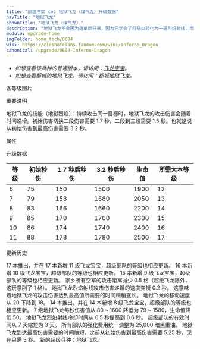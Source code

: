 ```yaml
---
title: "部落冲突 coc 地狱飞龙（煤气龙）升级数据"
navTitle: "地狱飞龙"
shownTitle: "地狱飞龙（煤气龙）"
description: "地狱飞龙不会因为落单而狂暴，因为它学会了将怒火转化为一道烈焰射线，而且射线造成的伤害会随着时间递增！"
module: upgrade-home
imgFolder: home_tech/0604
wiki: https://clashofclans.fandom.com/wiki/Inferno_Dragon
canonical: /upgrade/0604-Inferno-Dragon
---
```


- *如想查看该兵种的普通版本，请访问：[飞龙宝宝](/upgrade/000a-Baby-Dragon)。*
- *如想查看都城的地狱飞龙，请访问：[都城地狱飞龙](/upgrade/200e-Inferno-Dragon)。*

<UnitInfo :folder="$frontmatter.imgFolder" imgSrc="Inferno_Dragon_info.png" :imgAlt="$frontmatter.navTitle" :description="$frontmatter.description" />

<SmallTitle>各等级图片</SmallTitle>

<Panel>
    <UnitImgGroup :folder="$frontmatter.imgFolder">
        <UnitImg imgTitle="所有等级" imgSrc="Inferno_Dragon6.png" />
    </UnitImgGroup>
</Panel>

<SmallTitle>重要说明</SmallTitle>

地狱飞龙的技能（地狱烈焰）：持续攻击同一目标时，地狱飞龙的攻击伤害会随着时间递增。初始伤害切换二段伤害需要 1.7 秒，二段到三段需要 1.5 秒。也就是说从初始伤害到最高伤害需要 3.2 秒。

<SmallTitle>属性</SmallTitle>

<UnitProperties>
    <UnitProperty pKey="攻击偏好" pValue="无" />
    <UnitProperty pKey="伤害类型" pValue="单体伤害" />
    <UnitProperty pKey="攻击的目标" pValue="地面和空中目标" />
    <UnitProperty pKey="占据人口" pValue="15" />
    <UnitProperty pKey="移动速度" pValue="2.25 格/秒" />
    <UnitProperty pKey="攻击速度" pValue="0.128 秒/次" />
    <UnitProperty pKey="攻击距离" pValue="3.5 格" />
    <UnitProperty pKey="技能冷却时间" pValue="0.6 秒" />
    <UnitProperty pKey="最低飞龙宝宝等级" pValue="6" />
    <UnitProperty pKey="最低大本等级" pValue="12" />
    <UnitProperty pKey="强化费用" pValue="2.5 万黑油" />
    <UnitProperty pKey="强化有效期" pValue="3 天" />
    <UnitProperty pKey="训练时间" pValue="135" trainingSystem="2022" />
</UnitProperties>

<SmallTitle>升级数据</SmallTitle>

<UnitTable>

| 等级 |  初始秒伤  |  1.7 秒后秒伤  | 3.2 秒后秒伤 | 生命值 |所需大本等级|
| ---- |    ----   |      ----     |     ----    |  ---- |    ----   |
|   6  |     75    |      150      |     1500    |  1900 |     12    |
|   7  |     79    |      158      |     1580    |  2050 |     13    |
|   8  |     83    |      166      |     1660    |  2200 |     14    |
|   9  |     85    |      170      |     1700    |  2300 |     15    |
|  10  |     86    |      174      |     1740    |  2400 |     16    |
|  11  |     88    |      178      |     1780    |  2500 |     17    |
</UnitTable>

<SmallTitle>更新历史</SmallTitle>

<Timeline>
    <TimelineItem date="2024/11/25">
        <TimelineRow>17 本推出，并在 17 本新增 11 级飞龙宝宝，超级部队的等级也相应更新。</TimelineRow>
    </TimelineItem>
    <TimelineItem date="2024/02/27">
        <TimelineRow>16 本新增 10 级飞龙宝宝，超级部队的等级也相应更新。</TimelineRow>
    </TimelineItem>
    <TimelineItem date="2023/06/12">
        <TimelineRow>15 本新增 9 级飞龙宝宝，超级部队的等级也相应更新。</TimelineRow>
    </TimelineItem>
    <TimelineItem date="2022/05/02">
        <TimelineRow>家乡所有空军的攻击距离减少 0.5 格（超级飞龙除外，这玩意削了 1 格）。</TimelineRow>
    </TimelineItem>
    <TimelineItem date="2021/09/27">
        <TimelineRow>地狱飞龙烈焰射线攻击伤害递增的速度变慢 0.2 秒。 这意味着地狱飞龙的攻击伤害达到最高值所需要的时间稍稍变长。</TimelineRow>
    </TimelineItem>
    <TimelineItem date="2021/04/29">
        <TimelineRow>地狱飞龙的移动速度从 20 下降到 18。</TimelineRow>
    </TimelineItem>
    <TimelineItem date="2021/04/12">
        <TimelineRow>14 本推出，并在 14 本新增 8 级飞龙宝宝，超级部队的等级也相应更新。</TimelineRow>
        <TimelineRow>7 级地狱飞龙每秒伤害值从 80 ~ 1600 降低为 79 ~ 1580，生命值降低 50。</TimelineRow>
        <TimelineRow>地狱飞龙烈焰射线冷却时间从 0.5 秒提高到 0.6 秒。</TimelineRow>
    </TimelineItem>
    <TimelineItem date="2020/12/07">
        <TimelineRow>超级部队的有效时间从 7 天缩短为 3 天。</TimelineRow>
        <TimelineRow>所有部队的强化费用统一调整为 25,000 暗黑重油。</TimelineRow>
    </TimelineItem>
    <TimelineItem date="2020/10/12">
        <TimelineRow>地狱飞龙到达最高伤害需要的时间缩短，之前从初始伤害到最高伤害需要 5.25 秒，现在只需 3 秒。</TimelineRow>
    </TimelineItem>
    <TimelineItem date="2020/06/22">
        <TimelineRow>新的超级兵种：地狱飞龙。</TimelineRow>
    </TimelineItem>
    <TimelineItem :historyBottom="true" />
</Timeline>
